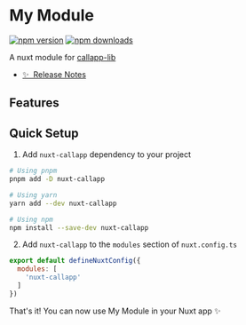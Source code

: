 <!--
Get your module up and running quickly.

Find and replace all on all files (CMD+SHIFT+F):
- Name: My Module
- Package name: nuxt-callapp
- Description: My new Nuxt module
-->

# My Module

[![npm version][npm-version-src]][npm-version-href]
[![npm downloads][npm-downloads-src]][npm-downloads-href]

A nuxt module for [callapp-lib](https://github.com/suanmei/callapp-lib)

- [✨ &nbsp;Release Notes](/CHANGELOG.md)
<!-- - [🏀 Online playground](https://stackblitz.com/github/your-org/nuxt-callapp?file=playground%2Fapp.vue) -->
<!-- - [📖 &nbsp;Documentation](https://example.com) -->

## Features


## Quick Setup

1. Add `nuxt-callapp` dependency to your project

```bash
# Using pnpm
pnpm add -D nuxt-callapp

# Using yarn
yarn add --dev nuxt-callapp

# Using npm
npm install --save-dev nuxt-callapp
```

2. Add `nuxt-callapp` to the `modules` section of `nuxt.config.ts`

```js
export default defineNuxtConfig({
  modules: [
    'nuxt-callapp'
  ]
})
```

That's it! You can now use My Module in your Nuxt app ✨


<!-- Badges -->
[npm-version-src]: https://img.shields.io/npm/v/nuxt-callapp/latest.svg?style=flat&colorA=020420&colorB=00DC82
[npm-version-href]: https://npmjs.com/package/nuxt-callapp

[npm-downloads-src]: https://img.shields.io/npm/dm/nuxt-callapp.svg?style=flat&colorA=020420&colorB=00DC82
[npm-downloads-href]: https://npmjs.com/package/nuxt-callapp

